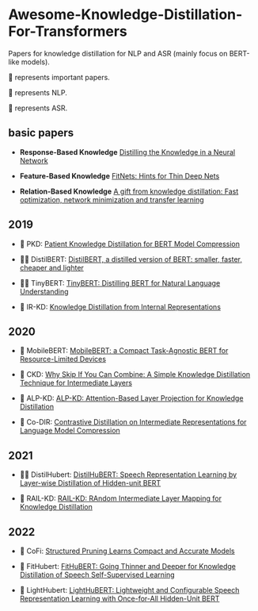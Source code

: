 # Awesome-Knowledge-Distillation-For-Transformers

Papers for knowledge distillation for NLP and ASR (mainly focus on BERT-like models).

🌟 represents important papers.

📕 represents NLP.

🎵 represents ASR.

## basic papers

* **Response-Based Knowledge** [Distilling the Knowledge in a Neural Network](https://arxiv.org/abs/1503.02531)

* **Feature-Based Knowledge** [FitNets: Hints for Thin Deep Nets](https://arxiv.org/abs/1412.6550)

* **Relation-Based Knowledge** [A gift from knowledge distillation: Fast optimization, network minimization and transfer learning](https://openaccess.thecvf.com/content_cvpr_2017/html/Yim_A_Gift_From_CVPR_2017_paper.html)

## 2019

* 📕 PKD: [Patient Knowledge Distillation for BERT Model Compression](https://arxiv.org/abs/1908.09355)

* 🌟📕 DistilBERT: [DistilBERT, a distilled version of BERT: smaller, faster, cheaper and lighter](https://arxiv.org/abs/1910.01108)

* 🌟📕 TinyBERT: [TinyBERT: Distilling BERT for Natural Language Understanding](https://arxiv.org/abs/1909.10351)

* 📕 IR-KD: [Knowledge Distillation from Internal Representations](https://arxiv.org/abs/1910.03723v2)

## 2020

* 📕 MobileBERT: [MobileBERT: a Compact Task-Agnostic BERT for Resource-Limited Devices](https://arxiv.org/abs/2004.02984)

* 📕 CKD: [Why Skip If You Can Combine: A Simple Knowledge Distillation Technique for Intermediate Layers](https://arxiv.org/abs/2010.03034)

* 📕 ALP-KD: [ALP-KD: Attention-Based Layer Projection for Knowledge Distillation](https://arxiv.org/abs/2012.14022)

* 📕 Co-DIR: [Contrastive Distillation on Intermediate Representations for Language Model Compression](https://arxiv.org/abs/2009.14167)


## 2021

* 🌟🎵 DistilHubert: [DistilHuBERT: Speech Representation Learning by Layer-wise Distillation of Hidden-unit BERT](https://arxiv.org/abs/2110.01900)

* 📕 RAIL-KD: [RAIL-KD: RAndom Intermediate Layer Mapping for Knowledge Distillation](https://arxiv.org/abs/2109.10164)

## 2022

* 📕 CoFi: [Structured Pruning Learns Compact and Accurate Models](https://arxiv.org/abs/2204.00408)

* 🎵 FitHubert: [FitHuBERT: Going Thinner and Deeper for Knowledge Distillation of Speech Self-Supervised Learning](https://arxiv.org/abs/2207.00555)

* 🎵 LightHubert: [LightHuBERT: Lightweight and Configurable Speech Representation Learning with Once-for-All Hidden-Unit BERT](https://arxiv.org/abs/2203.15610)
